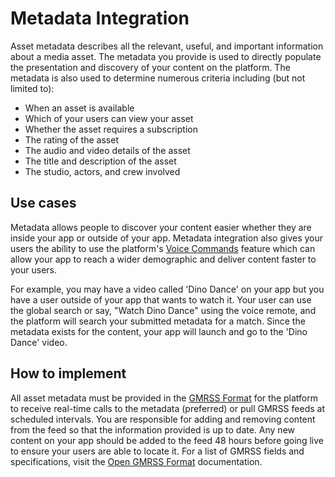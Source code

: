 # Metadata Integration
Asset metadata describes all the relevant, useful, and important information about a media asset. The metadata you provide is used to directly populate the presentation and discovery of your content on the platform. The metadata is also used to determine numerous criteria including (but not limited to):

* When an asset is available
* Which of your users can view your asset
* Whether the asset requires a subscription
* The rating of the asset
* The audio and video details of the asset
* The title and description of the asset
* The studio, actors, and crew involved

## Use cases
Metadata allows people to discover your content easier whether they are inside your app or outside of your app. Metadata integration also gives your users the ability to use the platform's [Voice Commands](./voice-command.md) feature which can allow your app to reach a wider demographic and deliver content faster to your users.

For example, you may have a video called 'Dino Dance' on your app but you have a user outside of your app that wants to watch it. Your user can use the global search or say, "Watch Dino Dance" using the voice remote, and the platform will search your submitted metadata for a match. Since the metadata exists for the content, your app will launch and go to the 'Dino Dance' video.

## How to implement
All asset metadata must be provided in the [GMRSS Format](./open-gmrss-format.md) for the platform to receive real-time calls to the metadata (preferred) or pull GMRSS feeds at scheduled intervals. You are responsible for adding and removing content from the feed so that the information provided is up to date. Any new content on your app should be added to the feed 48 hours before going live to ensure your users are able to locate it. For a list of GMRSS fields and specifications, visit the [Open GMRSS Format](./open-gmrss-format.md) documentation.
